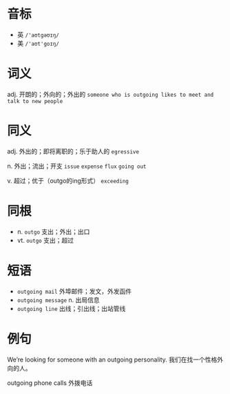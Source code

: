 # 音标

- 英 `/'aʊtgəʊɪŋ/`
- 美 `/'aʊt'goɪŋ/`

# 词义

adj. 开朗的；外向的；外出的
`someone who is outgoing likes to meet and talk to new people`

# 同义

adj. 外出的；即将离职的；乐于助人的
`egressive`

n. 外出；流出；开支
`issue` `expense` `flux` `going out`

v. 超过；优于（outgo的ing形式）
`exceeding`

# 同根

- n. `outgo` 支出；外出；出口
- vt. `outgo` 支出；超过

# 短语

- `outgoing mail` 外埠邮件；发文，外发函件
- `outgoing message` n. 出局信息
- `outgoing line` 出线；引出线；出站管线

# 例句

We’re looking for someone with an outgoing personality.
我们在找一个性格外向的人。

outgoing phone calls
外拨电话


